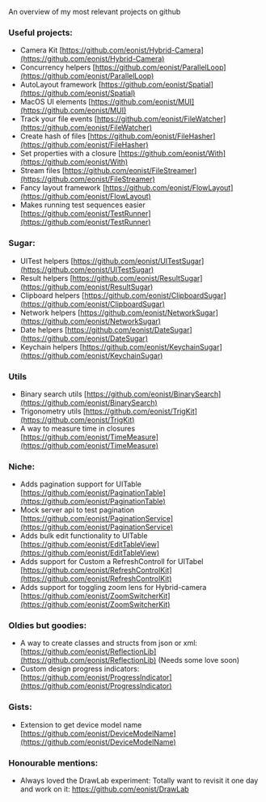 An overview of my most relevant projects on github <!--more-->

### Useful projects:
- Camera Kit [https://github.com/eonist/Hybrid-Camera](https://github.com/eonist/Hybrid-Camera)
- Concurrency helpers [https://github.com/eonist/ParallelLoop](https://github.com/eonist/ParallelLoop)
- AutoLayout framework [https://github.com/eonist/Spatial](https://github.com/eonist/Spatial)
- MacOS UI elements [https://github.com/eonist/MUI](https://github.com/eonist/MUI)
- Track your file events [https://github.com/eonist/FileWatcher](https://github.com/eonist/FileWatcher)
- Create hash of files [https://github.com/eonist/FileHasher](https://github.com/eonist/FileHasher)
- Set properties with a closure [https://github.com/eonist/With](https://github.com/eonist/With)
- Stream files [https://github.com/eonist/FileStreamer](https://github.com/eonist/FileStreamer)
- Fancy layout framework [https://github.com/eonist/FlowLayout](https://github.com/eonist/FlowLayout)
- Makes running test sequences easier [https://github.com/eonist/TestRunner](https://github.com/eonist/TestRunner)

### Sugar:
- UITest helpers [https://github.com/eonist/UITestSugar](https://github.com/eonist/UITestSugar)
- Result helpers [https://github.com/eonist/ResultSugar](https://github.com/eonist/ResultSugar)
- Clipboard helpers [https://github.com/eonist/ClipboardSugar](https://github.com/eonist/ClipboardSugar)
- Network helpers [https://github.com/eonist/NetworkSugar](https://github.com/eonist/NetworkSugar)
- Date helpers [https://github.com/eonist/DateSugar](https://github.com/eonist/DateSugar)
- Keychain helpers [https://github.com/eonist/KeychainSugar](https://github.com/eonist/KeychainSugar)

### Utils
- Binary search utils [https://github.com/eonist/BinarySearch](https://github.com/eonist/BinarySearch)
- Trigonometry utils [https://github.com/eonist/TrigKit](https://github.com/eonist/TrigKit)
- A way to measure time in closures [https://github.com/eonist/TimeMeasure](https://github.com/eonist/TimeMeasure)

### Niche:
- Adds pagination support for UITable [https://github.com/eonist/PaginationTable](https://github.com/eonist/PaginationTable)
- Mock server api to test pagination [https://github.com/eonist/PaginationService](https://github.com/eonist/PaginationService)
- Adds bulk edit functionality to UITable [https://github.com/eonist/EditTableView](https://github.com/eonist/EditTableView)
- Adds support for Custom a RefreshControll for UITabel [https://github.com/eonist/RefreshControlKit](https://github.com/eonist/RefreshControlKit)
- Adds support for toggling zoom lens for Hybrid-camera [https://github.com/eonist/ZoomSwitcherKit](https://github.com/eonist/ZoomSwitcherKit)

### Oldies but goodies:
- A way to create classes and structs from json or xml: [https://github.com/eonist/ReflectionLib](https://github.com/eonist/ReflectionLib)  (Needs some love soon)
- Custom design progress indicators: [https://github.com/eonist/ProgressIndicator](https://github.com/eonist/ProgressIndicator) 

### Gists:
- Extension to get device model name [https://github.com/eonist/DeviceModelName](https://github.com/eonist/DeviceModelName)

### Honourable mentions:
- Always loved the DrawLab experiment: Totally want to revisit it one day and work on it:
https://github.com/eonist/DrawLab
